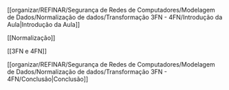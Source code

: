 [[organizar/REFINAR/Segurança de Redes de Computadores/Modelagem de Dados/Normalização de dados/Transformação 3FN - 4FN/Introdução da Aula|Introdução da Aula]]

[[Normalização]]

[[3FN e 4FN]]

[[organizar/REFINAR/Segurança de Redes de Computadores/Modelagem de Dados/Normalização de dados/Transformação 3FN - 4FN/Conclusão|Conclusão]]